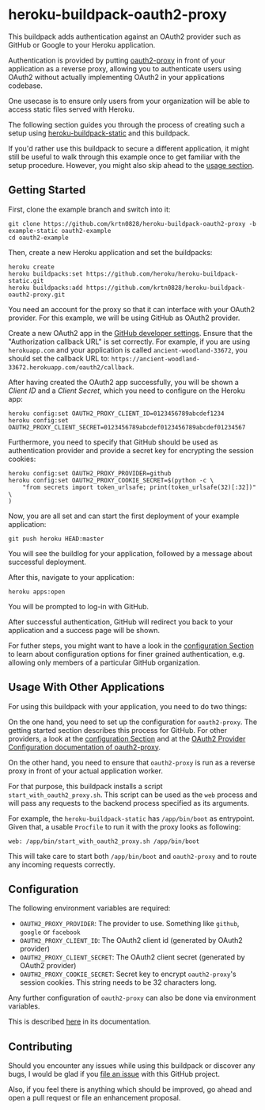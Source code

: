 # heroku-buildpack-oauth2-proxy

This buildpack adds authentication against an OAuth2 provider such as
GitHub or Google to your Heroku application.

Authentication is provided by putting [oauth2-proxy](https://github.com/oauth2-proxy/oauth2-proxy)
in front of your application as a reverse proxy, allowing you to authenticate
users using OAuth2 without actually implementing OAuth2 in your applications
codebase.

One usecase is to ensure only users from your organization will be able to access static
files served with Heroku.

The following section guides you through the process of creating such a setup using
[heroku-buildpack-static](https://github.com/heroku/heroku-buildpack-static)
and this buildpack.

If you'd rather use this buildpack to secure a different application, it might still be
useful to walk through this example once to get familiar with the setup procedure. However,
you might also skip ahead to the [usage section](#usage-with-other-applications).

## Getting Started

First, clone the example branch and switch into it:

```console
git clone https://github.com/krtn0828/heroku-buildpack-oauth2-proxy -b example-static oauth2-example
cd oauth2-example
```

Then, create a new Heroku application and set the buildpacks:

```console
heroku create
heroku buildpacks:set https://github.com/heroku/heroku-buildpack-static.git
heroku buildpacks:add https://github.com/krtn0828/heroku-buildpack-oauth2-proxy.git
```

You need an account for the proxy so that it can interface with your OAuth2 provider.
For this example, we will be using GitHub as OAuth2 provider.

Create a new OAuth2 app in the [GitHub developer settings](https://github.com/settings/developers).
Ensure that the "Authorization callback URL" is set correctly. For example, if you are using
`herokuapp.com` and your application is called `ancient-woodland-33672`, you should set the
callback URL to: `https://ancient-woodland-33672.herokuapp.com/oauth2/callback`.

After having created the OAuth2 app successfully, you will be shown a _Client ID_ and a _Client Secret_,
which you need to configure on the Heroku app:

```console
heroku config:set OAUTH2_PROXY_CLIENT_ID=0123456789abcdef1234
heroku config:set OAUTH2_PROXY_CLIENT_SECRET=0123456789abcdef0123456789abcdef01234567
```

Furthermore, you need to specify that GitHub should be used as authentication provider
and provide a secret key for encrypting the session cookies:

```console
heroku config:set OAUTH2_PROXY_PROVIDER=github
heroku config:set OAUTH2_PROXY_COOKIE_SECRET=$(python -c \
    "from secrets import token_urlsafe; print(token_urlsafe(32)[:32])" \
)
```

Now, you are all set and can start the first deployment of your example application:

```console
git push heroku HEAD:master
```

You will see the buildlog for your application, followed by a message about successful
deployment.

After this, navigate to your application:

```console
heroku apps:open
```

You will be prompted to log-in with GitHub.

After successful authentication, GitHub will redirect you back to your application and a success
page will be shown.

For futher steps, you might want to have a look in the [configuration Section](#configuration) to
learn about configuration options for finer grained authentication, e.g. allowing only members
of a particular GitHub organization.

## Usage With Other Applications

For using this buildpack with your application, you need to do two things:

On the one hand, you need to set up the configuration for `oauth2-proxy`. The getting started section
describes this process for GitHub. For other providers, a look at the
[configuration Section](#configuration) and at the
[OAuth2 Provider Configuration documentation of oauth2-proxy](https://oauth2-proxy.github.io/oauth2-proxy/auth-configuration).

On the other hand, you need to ensure that `oauth2-proxy` is run as a reverse proxy in front
of your actual application worker.

For that purpose, this buildpack installs a script `start_with_oauth2_proxy.sh`. This script
can be used as the `web` process and will pass any requests to the backend process specified as
its arguments.

For example, the `heroku-buildpack-static` has `/app/bin/boot` as entrypoint. Given that,
a usable `Procfile` to run it with the proxy looks as following:

```console
web: /app/bin/start_with_oauth2_proxy.sh /app/bin/boot
```

This will take care to start both `/app/bin/boot` and `oauth2-proxy` and to route any incoming
requests correctly.

## Configuration

The following environment variables are required:

- `OAUTH2_PROXY_PROVIDER`: The provider to use. Something like `github`, `google` or `facebook`
- `OAUTH2_PROXY_CLIENT_ID`: The OAuth2 client id (generated by OAuth2 provider)
- `OAUTH2_PROXY_CLIENT_SECRET`: The OAuth2 client secret (generated by OAuth2 provider)
- `OAUTH2_PROXY_COOKIE_SECRET`: Secret key to encrypt `oauth2-proxy`'s session cookies. This string
  needs to be 32 characters long.

Any further configuration of `oauth2-proxy` can also be done via environment variables.

This is described [here](https://oauth2-proxy.github.io/oauth2-proxy/configuration#environment-variables)
in its documentation.

## Contributing

Should you encounter any issues while using this buildpack or discover any bugs, I would be glad if
you [file an issue](https://github.com/cfra/heroku-buildpack-oauth2-proxy/issues) with this GitHub project.

Also, if you feel there is anything which should be improved, go ahead and open a pull request or file an
enhancement proposal.
